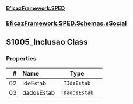 #### [EficazFramework.SPED](EficazFrameworkSPED.md 'EficazFramework SPED')
### [EficazFramework.SPED.Schemas.eSocial](EficazFramework.SPED.Schemas.eSocial.md 'EficazFramework.SPED.Schemas.eSocial')

## S1005_Inclusao Class
### Properties

| # | Name | Type | |
| ---: | :--- | :---: | :--- |
| 02 | ideEstab | `TIdeEstab` |  |
| 03 | dadosEstab | `TDadosEstab` |  |
